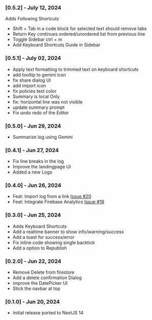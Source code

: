 ### [0.5.2] - July 12, 2024
Adds Following Shortcuts

 - Shift + Tab in a code block for selected text should remove tabs
 - Return Key continues ordered/unordered list from previous line
 - Toggle Sidebar ctrl + m
 - Add Keyboard Shortcuts Guide in Sidebar

### [0.5.1] - July 02, 2024

- Apply text formatting to trimmed text on keyboard shortcuts
- add tooltip to gemini icon
- fix share dialog UI
- add import icon
- fix policies text color
- Summary is local Only
- fix: horizontal line was not visible
- update summary prompt
- Fix undo redo of the Editor

### [0.5.0] - Jun 29, 2024

- Summarize log using Gemini

### [0.4.1] - Jun 27, 2024

- Fix line breaks in the log
- Improve the landingpage UI
- Added a new Logo

### [0.4.0] - Jun 26, 2024

- Feat: Import log from a link [Issue #20](https://github.com/maheshmnj/pastelog/issues/20)
- Feat: Integrate Firebase Analytics [Issue #18](https://github.com/maheshmnj/pastelog/issues/18)

### [0.3.0] - Jun 25, 2024

- Adds Keyboard Shortcuts
- Add a realtime banner to show info/warning/success
- Add a toast for success/error
- Fix inline code showing single backtick
- Add a option to Republish

### [0.2.0] - Jun 22, 2024

- Remove Delete from firestore
- Add a delete confirmation Dialog
- improve the DatePicker UI
- Stick the navbar at top

### [0.1.0] - Jun 20, 2024

- Initial release ported to NextJS 14
